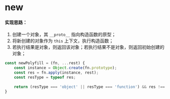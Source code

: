 # new

#### 实现思路：
1. 创建一个对象，其 `__proto__` 指向构造函数的原型；
2. 将新创建的对象作为 `this` 上下文，执行构造函数；
3. 若执行结果是对象，则返回该对象；若执行结果不是对象，则返回初始创建的对象；

```js
const newPolyfill = (fn, ...rest) {
    const instance = Object.create(fn.prototype);
    const res = fn.apply(instance, rest);
    const resType = typeof res;
    
    return (resType === 'object' || resType === 'function') && res !== null ? res : instance;
}
```